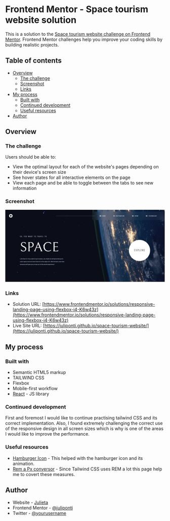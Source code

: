 # Frontend Mentor - Space tourism website solution

This is a solution to the [Space tourism website challenge on Frontend Mentor](https://www.frontendmentor.io/challenges/space-tourism-multipage-website-gRWj1URZ3). Frontend Mentor challenges help you improve your coding skills by building realistic projects.

## Table of contents

- [Overview](#overview)
  - [The challenge](#the-challenge)
  - [Screenshot](#screenshot)
  - [Links](#links)
- [My process](#my-process)
  - [Built with](#built-with)
  - [Continued development](#continued-development)
  - [Useful resources](#useful-resources)
- [Author](#author)

## Overview

### The challenge

Users should be able to:

- View the optimal layout for each of the website's pages depending on their device's screen size
- See hover states for all interactive elements on the page
- View each page and be able to toggle between the tabs to see new information

### Screenshot

![](./screenshot.jpg)

### Links

- Solution URL: [https://www.frontendmentor.io/solutions/responsive-landing-page-using-flexbox-i4-K6w43z](https://www.frontendmentor.io/solutions/responsive-landing-page-using-flexbox-i4-K6w43z)
- Live Site URL: [https://juliponti.github.io/space-tourism-website/](https://juliponti.github.io/space-tourism-website/)

## My process

### Built with

- Semantic HTML5 markup
- TAILWIND CSS
- Flexbox
- Mobile-first workflow
- [React](https://reactjs.org/) - JS library

### Continued development

First and foremost I would like to continue practising tailwind CSS and its correct implementation. Also, I found extremely challenging the correct use of the responsive design in all screen sizes which is why is one of the areas I would like to improve the performance.

### Useful resources

- [Hamburger Icon](https://hamburger-react.netlify.app/) - This helped with the hamburger icon and its animation.
- [Rem a Px conversor](https://nekocalc.com/es/rem-a-px-conversor) - Since Tailwind CSS uses REM a lot this page help me to covert these measures.

## Author

- Website - [Julieta](https://juliponti.github.io/portfolio/)
- Frontend Mentor - [@juliponti](https://www.frontendmentor.io/profile/juliponti)
- Twitter - [@yourusername](https://www.twitter.com/yourusername)
